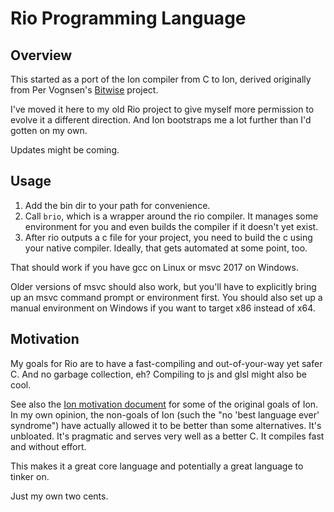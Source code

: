 # Rio Programming Language


## Overview

This started as a port of the Ion compiler from C to Ion, derived originally
from Per Vognsen's [Bitwise](https://github.com/pervognsen/bitwise) project.

I've moved it here to my old Rio project to give myself more permission to
evolve it a different direction.
And Ion bootstraps me a lot further than I'd gotten on my own.

Updates might be coming.


## Usage

1. Add the bin dir to your path for convenience.
2. Call `brio`, which is a wrapper around the rio compiler.
   It manages some environment for you and even builds the compiler if it
   doesn't yet exist.
3. After rio outputs a c file for your project, you need to build the c using
   your native compiler.
   Ideally, that gets automated at some point, too.

That should work if you have gcc on Linux or msvc 2017 on Windows.

Older versions of msvc should also work, but you'll have to explicitly bring up
an msvc command prompt or environment first.
You should also set up a manual environment on Windows if you want to target x86
instead of x64.


## Motivation

My goals for Rio are to have a fast-compiling and out-of-your-way yet safer C.
And no garbage collection, eh?
Compiling to js and glsl might also be cool.

See also the [Ion motivation document](https://github.com/pervognsen/bitwise/blob/master/notes/rio_motivation.md)
for some of the original goals of Ion.
In my own opinion, the non-goals of Ion (such the "no 'best language ever'
syndrome") have actually allowed it to be better than some alternatives.
It's unbloated.
It's pragmatic and serves very well as a better C.
It compiles fast and without effort.

This makes it a great core language and potentially a great language to tinker
on.

Just my own two cents.
